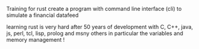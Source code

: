Training for rust
create a program with command line interface (cli)
to simulate a financial datafeed

learning rust is very hard after 50 years of development with C, C++, java, js, perl, tcl, lisp, prolog and msny others
in particular the variables and memory management !

